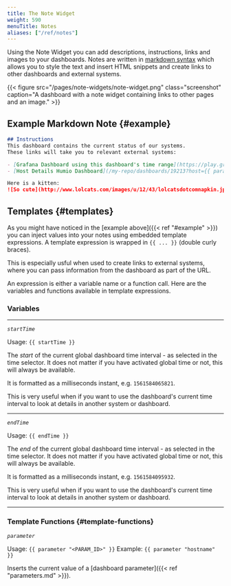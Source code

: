 ```yaml
---
title: The Note Widget
weight: 590
menuTitle: Notes
aliases: ["/ref/notes"]
---
```


Using the Note Widget you can add descriptions, instructions, links and images to your dashboards.
Notes are written in [markdown syntax](https://guides.github.com/features/mastering-markdown/) which
allows you to style the text and insert HTML snippets and create links to other dashboards and external
systems.

{{< figure src="/pages/note-widgets/note-widget.png" class="screenshot" caption="A dashboard with a note widget containing links to other pages and an image." >}}

## Example Markdown Note {#example}

```markdown
## Instructions
This dashboard contains the current status of our systems.
These links will take you to relevant external systems:

- [Grafana Dashboard using this dashboard's time range](https://play.grafana.org/d/000000012/grafana-play-home?orgId=1&from={{startTime}}&to={{endTime}})
- [Host Details Humio Dashboard](/my-repo/dashboards/19213?host={{ parameter "host" }})

Here is a kitten:
![So cute](http://www.lolcats.com/images/u/12/43/lolcatsdotcomnapkin.jpg)
```

## Templates {#templates}

As you might have noticed in the [example above]({{< ref "#example" >}}) you can
inject values into your notes using embedded template expressions. A template expression
is wrapped in `{{ ... }}` (double curly braces).

This is especially usful when used to create links to external systems, where you can
pass information from the dashboard as part of the URL.

An expression is either a variable name or a function call. Here are the
variables and functions available in template expressions. 

### Variables
<hr/>

_`startTime`_

Usage: `{{ startTime }}`

The _start_ of the current global dashboard time interval - as selected in the time selector.
It does not matter if you have activated global time or not, this will always be available.

It is formatted as a milliseconds instant, e.g. `1561584065821`.

This is very useful when if you want to use the dashboard's current time interval to look at
details in another system or dashboard.
<hr/>

_`endTime`_

Usage: `{{ endTime }}`

The _end_ of the current global dashboard time interval - as selected in the time selector.
It does not matter if you have activated global time or not, this will always be available.

It is formatted as a milliseconds instant, e.g. `1561584095932`. 

This is very useful when if you want to use the dashboard's current time interval to look at
details in another system or dashboard.
<hr/>

### Template Functions {#template-functions}

_`parameter`_

Usage: `{{ parameter "<PARAM_ID>" }}`
Example: `{{ parameter "hostname" }}`

Inserts the current value of a [dashboard parameter]({{< ref "parameters.md" >}}).


